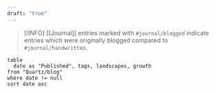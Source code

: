 ```yaml
---
draft: "true"
---
```


> [!INFO] [[Journal]] entries marked with `#journal/blogged` indicate entries which were originally blogged compared to `#journal/handwritten`.

```dataview
table
  date as "Published", tags, landscapes, growth
from "Quartz/blog"
where date != null 
sort date asc
```